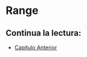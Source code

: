 # Range 

## Continua la lectura:

- [Capitulo Anterior](./../46_len-cap)                                                                 
